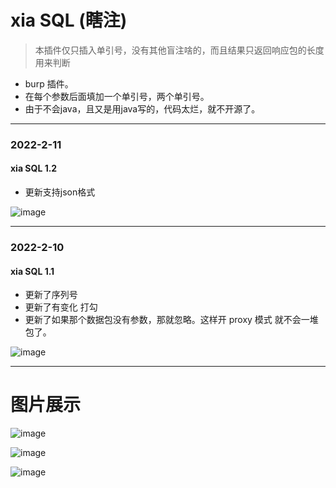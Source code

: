 # xia SQL (瞎注)

> 本插件仅只插入单引号，没有其他盲注啥的，而且结果只返回响应包的长度用来判断

* burp 插件。
* 在每个参数后面填加一个单引号，两个单引号。
* 由于不会java，且又是用java写的，代码太烂，就不开源了。




**********
### 2022-2-11
#### xia SQL 1.2
* 更新支持json格式

![image](https://user-images.githubusercontent.com/30351807/153567877-479a0e15-9d6c-43f5-84d9-80c5dfb6fd03.png)


**********
### 2022-2-10
#### xia SQL 1.1
* 更新了序列号
* 更新了有变化 打勾
* 更新了如果那个数据包没有参数，那就忽略。这样开 proxy 模式 就不会一堆包了。

![image](https://user-images.githubusercontent.com/30351807/153390045-2b3769f6-151b-45c0-a555-53cda4fef2f2.png)


**********
# 图片展示

![image](https://user-images.githubusercontent.com/30351807/153139897-08e6b69b-f129-4fab-a62e-037351d7c60f.png)

![image](https://user-images.githubusercontent.com/30351807/153139950-a4f51f4b-e39d-459d-91b8-e326c2c74c29.png)


![image](https://user-images.githubusercontent.com/30351807/153139522-b9af5d35-36a3-4204-b2f4-7b6a11253d41.png)
